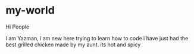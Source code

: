 # my-world

Hi People

I am Yazman, i am new here trying to learn how to code
i have just had the best grilled chicken made by my aunt. its hot and spicy
